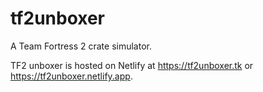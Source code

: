 # tf2unboxer
A Team Fortress 2 crate simulator.

TF2 unboxer is hosted on Netlify at https://tf2unboxer.tk or https://tf2unboxer.netlify.app.
